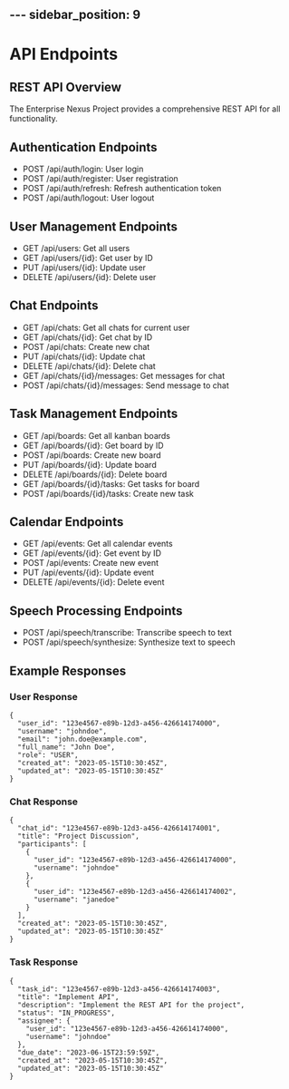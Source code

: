 ﻿﻿---
sidebar_position: 9
---

# API Endpoints

## REST API Overview

The Enterprise Nexus Project provides a comprehensive REST API for all functionality.

## Authentication Endpoints

- POST /api/auth/login: User login
- POST /api/auth/register: User registration
- POST /api/auth/refresh: Refresh authentication token
- POST /api/auth/logout: User logout

## User Management Endpoints

- GET /api/users: Get all users
- GET /api/users/\{id\}: Get user by ID
- PUT /api/users/\{id\}: Update user
- DELETE /api/users/\{id\}: Delete user

## Chat Endpoints

- GET /api/chats: Get all chats for current user
- GET /api/chats/\{id\}: Get chat by ID
- POST /api/chats: Create new chat
- PUT /api/chats/\{id\}: Update chat
- DELETE /api/chats/\{id\}: Delete chat
- GET /api/chats/\{id\}/messages: Get messages for chat
- POST /api/chats/\{id\}/messages: Send message to chat

## Task Management Endpoints

- GET /api/boards: Get all kanban boards
- GET /api/boards/\{id\}: Get board by ID
- POST /api/boards: Create new board
- PUT /api/boards/\{id\}: Update board
- DELETE /api/boards/\{id\}: Delete board
- GET /api/boards/\{id\}/tasks: Get tasks for board
- POST /api/boards/\{id\}/tasks: Create new task

## Calendar Endpoints

- GET /api/events: Get all calendar events
- GET /api/events/\{id\}: Get event by ID
- POST /api/events: Create new event
- PUT /api/events/\{id\}: Update event
- DELETE /api/events/\{id\}: Delete event

## Speech Processing Endpoints

- POST /api/speech/transcribe: Transcribe speech to text
- POST /api/speech/synthesize: Synthesize text to speech

## Example Responses

### User Response

```
{
  "user_id": "123e4567-e89b-12d3-a456-426614174000",
  "username": "johndoe",
  "email": "john.doe@example.com",
  "full_name": "John Doe",
  "role": "USER",
  "created_at": "2023-05-15T10:30:45Z",
  "updated_at": "2023-05-15T10:30:45Z"
}
```

### Chat Response

```
{
  "chat_id": "123e4567-e89b-12d3-a456-426614174001",
  "title": "Project Discussion",
  "participants": [
    {
      "user_id": "123e4567-e89b-12d3-a456-426614174000",
      "username": "johndoe"
    },
    {
      "user_id": "123e4567-e89b-12d3-a456-426614174002",
      "username": "janedoe"
    }
  ],
  "created_at": "2023-05-15T10:30:45Z",
  "updated_at": "2023-05-15T10:30:45Z"
}
```

### Task Response

```
{
  "task_id": "123e4567-e89b-12d3-a456-426614174003",
  "title": "Implement API",
  "description": "Implement the REST API for the project",
  "status": "IN_PROGRESS",
  "assignee": {
    "user_id": "123e4567-e89b-12d3-a456-426614174000",
    "username": "johndoe"
  },
  "due_date": "2023-06-15T23:59:59Z",
  "created_at": "2023-05-15T10:30:45Z",
  "updated_at": "2023-05-15T10:30:45Z"
}
```

